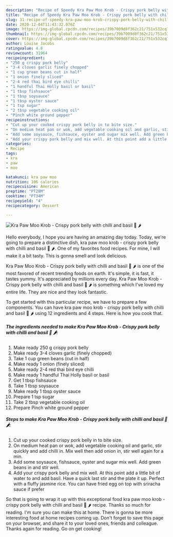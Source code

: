 ```yaml
---
description: "Recipe of Speedy Kra Paw Moo Krob - Crispy pork belly with chilli and basil 🌿 🌶"
title: "Recipe of Speedy Kra Paw Moo Krob - Crispy pork belly with chilli and basil 🌿 🌶"
slug: 31-recipe-of-speedy-kra-paw-moo-krob-crispy-pork-belly-with-chilli-and-basil
date: 2020-12-04T11:43:32.076Z
image: https://img-global.cpcdn.com/recipes/39b7009d8f362c21/751x532cq70/kra-paw-moo-krob-crispy-pork-belly-with-chilli-and-basil-🌿-🌶-recipe-main-photo.jpg
thumbnail: https://img-global.cpcdn.com/recipes/39b7009d8f362c21/751x532cq70/kra-paw-moo-krob-crispy-pork-belly-with-chilli-and-basil-🌿-🌶-recipe-main-photo.jpg
cover: https://img-global.cpcdn.com/recipes/39b7009d8f362c21/751x532cq70/kra-paw-moo-krob-crispy-pork-belly-with-chilli-and-basil-🌿-🌶-recipe-main-photo.jpg
author: Louise Jacobs
ratingvalue: 4.8
reviewcount: 31964
recipeingredient:
- "250 g crispy pork belly"
- "3-4 cloves garlic finely chopped"
- "1 cup green beans cut in half"
- "1 onion finely sliced"
- "2-4 red thai bird eye chilli"
- "1 handful Thai Holly basil or basil"
- "1 tbsp fishsauce"
- "1 tbsp soysauce"
- "1 tbsp oyster sauce"
- "1 tsp sugar"
- "2 tbsp vegetable cooking oil"
- "Pinch white ground pepper"
recipeinstructions:
- "Cut up your cooked crispy pork belly in to bite size."
- "On medium heat pan or wok, add vegetable cooking oil and garlic, stir quickly and add chilli in. Mix well then add onion in, stir well again for a min."
- "Add some soysauce, fishsauce, oyster and sugar mix well. Add green beans in and stir well."
- "Add your crispy pork belly and mix well. At this point add a little bit of water to and add basil. Have a quick last stir and the plate it up. Perfect with a fluffy jasmine rice. You can have fried egg on top with sriracha sauce if prefer"
categories:
- Recipe
tags:
- kra
- paw
- moo

katakunci: kra paw moo 
nutrition: 106 calories
recipecuisine: American
preptime: "PT28M"
cooktime: "PT34M"
recipeyield: "4"
recipecategory: Dessert

---
```



![Kra Paw Moo Krob - Crispy pork belly with chilli and basil 🌿 🌶](https://img-global.cpcdn.com/recipes/39b7009d8f362c21/751x532cq70/kra-paw-moo-krob-crispy-pork-belly-with-chilli-and-basil-🌿-🌶-recipe-main-photo.jpg)

Hello everybody, I hope you are having an amazing day today. Today, we're going to prepare a distinctive dish, kra paw moo krob - crispy pork belly with chilli and basil 🌿 🌶. One of my favorites food recipes. For mine, I will make it a bit tasty. This is gonna smell and look delicious.



Kra Paw Moo Krob - Crispy pork belly with chilli and basil 🌿 🌶 is one of the most favored of recent trending foods on earth. It's simple, it is fast, it tastes yummy. It's appreciated by millions every day. Kra Paw Moo Krob - Crispy pork belly with chilli and basil 🌿 🌶 is something which I've loved my entire life. They are nice and they look fantastic.


To get started with this particular recipe, we have to prepare a few components. You can have kra paw moo krob - crispy pork belly with chilli and basil 🌿 🌶 using 12 ingredients and 4 steps. Here is how you cook that.

<!--inarticleads1-->

##### The ingredients needed to make Kra Paw Moo Krob - Crispy pork belly with chilli and basil 🌿 🌶:

1. Make ready 250 g crispy pork belly
1. Make ready 3-4 cloves garlic (finely chopped)
1. Take 1 cup green beans (cut in half)
1. Make ready 1 onion (finely sliced)
1. Make ready 2-4 red thai bird eye chilli
1. Make ready 1 handful Thai Holly basil or basil
1. Get 1 tbsp fishsauce
1. Take 1 tbsp soysauce
1. Make ready 1 tbsp oyster sauce
1. Prepare 1 tsp sugar
1. Take 2 tbsp vegetable cooking oil
1. Prepare Pinch white ground pepper




<!--inarticleads2-->

##### Steps to make Kra Paw Moo Krob - Crispy pork belly with chilli and basil 🌿 🌶:

1. Cut up your cooked crispy pork belly in to bite size.
1. On medium heat pan or wok, add vegetable cooking oil and garlic, stir quickly and add chilli in. Mix well then add onion in, stir well again for a min.
1. Add some soysauce, fishsauce, oyster and sugar mix well. Add green beans in and stir well.
1. Add your crispy pork belly and mix well. At this point add a little bit of water to and add basil. Have a quick last stir and the plate it up. Perfect with a fluffy jasmine rice. You can have fried egg on top with sriracha sauce if prefer




So that is going to wrap it up with this exceptional food kra paw moo krob - crispy pork belly with chilli and basil 🌿 🌶 recipe. Thanks so much for reading. I'm sure you can make this at home. There is gonna be more interesting food at home recipes coming up. Don't forget to save this page on your browser, and share it to your loved ones, friends and colleague. Thanks again for reading. Go on get cooking!
